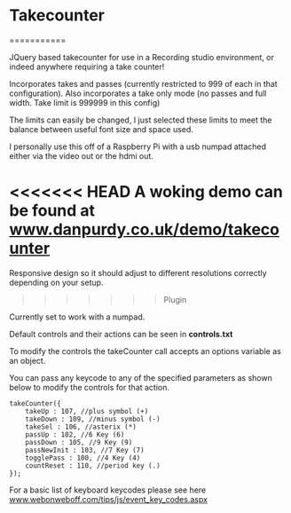 # Takecounter
===========

JQuery based takecounter for use in a Recording studio environment, or indeed anywhere requiring a take counter!

Incorporates takes and passes (currently restricted to 999 of each in that configuration).
Also incorporates a take only mode (no passes and full width. Take limit is 999999 in this config)

The limits can easily be changed, I just selected these limits to meet the balance between useful font size and space used.

I personally use this off of a Raspberry Pi with a usb numpad attached either via the video out or the hdmi out.

<<<<<<< HEAD
A woking demo can be found at www.danpurdy.co.uk/demo/takecounter
=======
Responsive design so it should adjust to different resolutions correctly depending on your setup.
>>>>>>> Plugin

Currently set to work with a numpad.

Default controls and their actions can be seen in **controls.txt**

To modify the controls the takeCounter call accepts an options variable as an object.

You can pass any keycode to any of the specified parameters as shown below to modify the controls for that action.
```
takeCounter({
	takeUp : 107, //plus symbol (+)
	takeDown : 109, //minus symbol (-)
	takeSel : 106, //asterix (*)
	passUp : 102, //6 Key (6)
	passDown : 105, //9 Key (9)
	passNewInit : 103, //7 Key (7)
	togglePass : 100, //4 Key (4)
	countReset : 110, //period key (.)
});
```
For a basic list of keyboard keycodes please see here www.webonweboff.com/tips/js/event_key_codes.aspx



